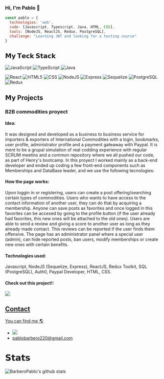 ### Hi, I'm Pablo 👋

```javascript
const pablo = {
  technologies: 'web',
  code: [Javascript, Typescript, Java, HTML, CSS],
  tools: [NodeJS, ReactJS, Redux, PostgreSQL],
  challenge: "Learning JWT and looking for a testing course"
}
```

## 𝗠𝘆 𝗧𝗲𝗰𝗸 𝗦𝘁𝗮𝗰𝗸
![JavaScript](https://img.shields.io/badge/-JavaScript-%23F7DF1C?style=for-the-badge&logo=javascript&logoColor=000000&labelColor=%23F7DF1C&color=%23FFCE5A)
![TypeScript](https://img.shields.io/badge/-TypeScript-007ACC?style=for-the-badge&logo=typescript&logoColor=white)
![Java](https://img.shields.io/badge/Java-ED8B00?style=for-the-badge&logo=java&logoColor=white)

![React](https://img.shields.io/badge/-React-%23282C34?style=for-the-badge&logo=react)
![HTML5](https://img.shields.io/badge/-HTML5-%23E44D27?style=for-the-badge&logo=html5&logoColor=ffffff)
![CSS](https://img.shields.io/badge/CSS-239120?&style=for-the-badge&logo=css3&logoColor=white)
![NodeJS](https://img.shields.io/badge/Node.js-43853D?style=for-the-badge&logo=node.js&logoColor=white)
![Express](https://img.shields.io/badge/Express.js-404D59?style=for-the-badge)
![Sequelize](https://img.shields.io/badge/sequelize-323330?style=for-the-badge&logo=sequelize&logoColor=blue)
![PostgreSQL](https://img.shields.io/badge/PostgreSQL-316192?style=for-the-badge&logo=postgresql&logoColor=white)
![Redux](https://img.shields.io/badge/Redux-593D88?style=for-the-badge&logo=redux&logoColor=white)

## 𝗠𝘆 Projects

### B2B commodities proyect

#### Idea:
It was designed and developed as a business to business service for importers & exporters of International Commodities with a login, bookmarks, user profile, administrator profile and a payment gateaway with Paypal. It is ment to be a grupal simulation of real codding experience with regular SCRUM meetins and a common repository where we all pushed our code, as part of Henry's bootcamp. In this proyect I worked mainly as a back-end developer and ended up coding a few front-end components such as Memberships and  DataBase leader, and we use the following tecnologies:

#### How the page works:
Upon loggin in or registering, users can create a post offering/searching certain types of commodities. 
Users who wants to have access to the contact information of another user, they can do that by acquiring a membership.
Anyone can save posts as favorites and once logged in this favorites can be accesed by going to the profile button (if the user already had favorites, this new ones will be attached to the old ones).
Users are able to send a review and giving a score to another user as long as they already made contact. This reviews can be reported if the user finds them offensive.
The page has an administrator panel where a special user (admin), can hide reported posts, ban users, modify memberships or create new ones with certain benefits.

#### Technologies used: 
Javascript, NodeJS (Sequelize, Express), ReactJS, Redux Toolkit, SQL (PostgreSQL), Auth0, Paypal Developer, HTML, CSS.

#### Check out this project!:
<a href="https://github.com/BarberoPablo/Commodities-Project"><img src="https://img.shields.io/badge/GitHub-100000?style=for-the-badge&logo=github&logoColor=white">

## Contact
You can find me 🌎
- <a href="https://www.linkedin.com/in/pablo-barbero-076720205"><img src="https://img.shields.io/badge/LinkedIn-%230077B5.svg?&style=flat-square&logo=linkedin&logoColor=white">
- pablobarbero220@gmail.com

# 𝗦𝘁𝗮𝘁𝘀

![BarberoPablo's github stats](https://github-readme-stats.vercel.app/api?username=BarberoPablo&show_icons=true&theme=dracula)

